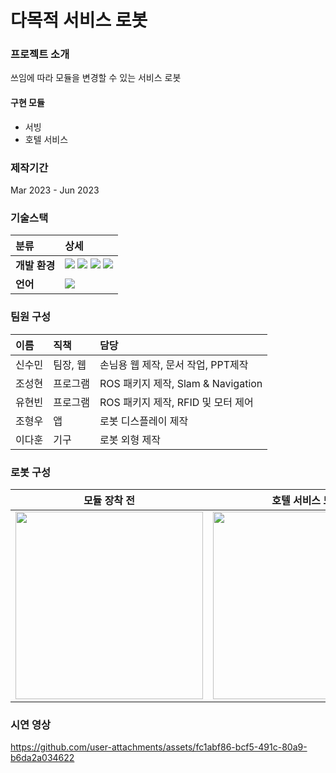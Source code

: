 # 다목적 서비스 로봇

### 프로젝트 소개

쓰임에 따라 모듈을 변경할 수 있는 서비스 로봇

#### 구현 모듈
- 서빙
- 호텔 서비스

### 제작기간

Mar 2023 - Jun 2023

### 기술스택

|분류|상세|
|:---|:---|
|**개발 환경**|<img src="https://img.shields.io/badge/Linux-FCC624?style=for-the-badge&logo=Linux&logoColor=white"> <img src="https://img.shields.io/badge/ubuntu-E95420?style=for-the-badge&logo=Ubuntu&logoColor=white"> <img src="https://img.shields.io/badge/VSCode-007ACC?style=for-the-badge&logo=visual-studio-code&logoColor=white"> <img src="https://img.shields.io/badge/ROS-304060?style=for-the-badge&logo=ros&logoColor=white">|
|**언어**|<img src="https://img.shields.io/badge/C++-D26383?style=for-the-badge&logo=cplusplus&logoColor=white">|

### 팀원 구성

|이름|직책|담당|
|:---|:---|:---|
|신수민|팀장, 웹|손님용 웹 제작, 문서 작업, PPT제작|
|조성현|프로그램|ROS 패키지 제작, Slam & Navigation|
|유현빈|프로그램|ROS 패키지 제작, RFID 및 모터 제어|
|조형우|앱|로봇 디스플레이 제작|
|이다훈|기구|로봇 외형 제작|

### 로봇 구성
|모듈 장착 전|호텔 서비스 모듈|서빙 모듈|
|:--:|:--:|:--:|
|<image src=https://github.com/goosebomb/Self-Driving-Project3/assets/102175112/9fbe446a-b911-4dcc-833e-ca5fb1fa4951 height=300 weight=300>|<image src=https://github.com/goosebomb/Self-Driving-Project3/assets/102175112/da8d0362-401e-47a3-977b-4c5522fc89fd height=300 weight=300>|<image src=https://github.com/goosebomb/Self-Driving-Project3/assets/102175112/72540290-3fc6-4180-9c7e-8bd9c1449125 height=300 weight=300>|

### 시연 영상

https://github.com/user-attachments/assets/fc1abf86-bcf5-491c-80a9-b6da2a034622


